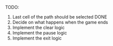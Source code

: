 TODO: 

1. Last cell of the path should be selected DONE
2. Decide on what happens when the game ends
3. Implement the clear logic
4. Implement the pause logic
5. Implement the exit logic
